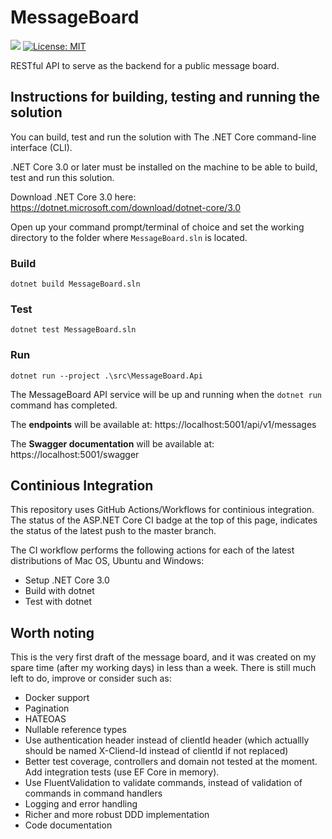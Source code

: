 # MessageBoard
![](https://github.com/Compusa/MessageBoard/workflows/ASP.NET%20Core%20CI/badge.svg)
[![License: MIT](https://img.shields.io/badge/License-MIT-yellow.svg)](https://opensource.org/licenses/MIT)

RESTful API to serve as the backend for a public message board.

## Instructions for building, testing and running the solution
You can build, test and run the solution with The .NET Core command-line interface (CLI). 

.NET Core 3.0 or later must be installed on the machine to be able to build, test and run this solution.

Download .NET Core 3.0 here:
https://dotnet.microsoft.com/download/dotnet-core/3.0

Open up your command prompt/terminal of choice and set the working directory to the folder where `MessageBoard.sln` is located.

### Build
```
dotnet build MessageBoard.sln
```

### Test
```
dotnet test MessageBoard.sln
```

### Run
```
dotnet run --project .\src\MessageBoard.Api
```
The MessageBoard API service will be up and running when the `dotnet run` command has completed. 

The **endpoints** will be available at: https://localhost:5001/api/v1/messages

The **Swagger documentation** will be available at: https://localhost:5001/swagger

## Continious Integration
This repository uses GitHub Actions/Workflows for continious integration. The status of the ASP.NET Core CI badge at the top of this page, indicates the status of the latest push to the master branch. 

The CI workflow performs the following actions for each of the latest distributions of Mac OS, Ubuntu and Windows:
* Setup .NET Core 3.0
* Build with dotnet
* Test with dotnet

## Worth noting
This is the very first draft of the message board, and it was created on my spare time (after my working days) in less than a week. There is still much left to do, improve or consider such as:
* Docker support
* Pagination
* HATEOAS
* Nullable reference types
* Use authentication header instead of clientId header (which actuallly should be named X-Cliend-Id instead of clientId if not replaced)
* Better test coverage, controllers and domain not tested at the moment. Add integration tests (use EF Core in memory).
* Use FluentValidation to validate commands, instead of validation of commands in command handlers
* Logging and error handling
* Richer and more robust DDD implementation
* Code documentation

